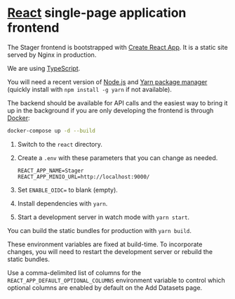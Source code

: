 # [React](https://reactjs.org/) single-page application frontend

The Stager frontend is bootstrapped with [Create React App](https://create-react-app.dev/).
It is a static site served by Nginx in production.

We are using [TypeScript](https://www.typescriptlang.org/docs).

You will need a recent version of [Node.js](https://nodejs.org) and
[Yarn package manager](https://yarnpkg.com/getting-started) (quickly install
with `npm install -g yarn` if not available).

The backend should be available for API calls and the easiest way to bring it
up in the background if you are only developing the frontend is through
[Docker](https://github.com/ccmbioinfo/stager/blob/master/docs/docker.md):

```bash
docker-compose up -d --build
```

1. Switch to the `react` directory.
2. Create a `.env` with these parameters that you can change as needed.

   ```
   REACT_APP_NAME=Stager
   REACT_APP_MINIO_URL=http://localhost:9000/
   ```

3. Set ```ENABLE_OIDC=``` to blank (empty).
4. Install dependencies with `yarn`.
5. Start a development server in watch mode with `yarn start`.

You can build the static bundles for production with `yarn build`.

These environment variables are fixed at build-time. To incorporate changes, you
will need to restart the development server or rebuild the static bundles.

Use a comma-delimited list of columns for the `REACT_APP_DEFAULT_OPTIONAL_COLUMNS`
environment variable to control which optional columns are enabled by default on
the Add Datasets page.
